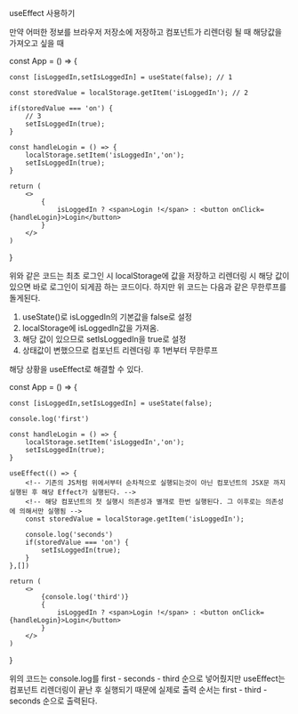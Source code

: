 useEffect 사용하기

만약 어떠한 정보를 브라우저 저장소에 저장하고 컴포넌트가 리렌더링 될 때 해당값을 가져오고 싶을 때

const App = () => {

    const [isLoggedIn,setIsLoggedIn] = useState(false); // 1
    
    const storedValue = localStorage.getItem('isLoggedIn'); // 2

    if(storedValue === 'on') { 
        // 3
        setIsLoggedIn(true);
    }

    const handleLogin = () => {
        localStorage.setItem('isLoggedIn','on');
        setIsLoggedIn(true);
    }

    return (
        <>
            {
                isLoggedIn ? <span>Login !</span> : <button onClick={handleLogin}>Login</button>
            }
        </>
    )
}

위와 같은 코드는 최초 로그인 시 localStorage에 값을 저장하고 리렌더링 시 해당 값이 있으면
바로 로그인이 되게끔 하는 코드이다.
하지만 위 코드는 다음과 같은 무한루프를 돌게된다.

1. useState()로 isLoggedIn의 기본값을 false로 설정
2. localStorage에 isLoggedIn값을 가져옴.
3. 해당 값이 있으므로 setIsLoggedIn을 true로 설정
4. 상태값이 변했으므로 컴포넌트 리렌더링 후 1번부터 무한루프

해당 상황을 useEffect로 해결할 수 있다.

const App = () => {

    const [isLoggedIn,setIsLoggedIn] = useState(false); 

    console.log('first')

    const handleLogin = () => {
        localStorage.setItem('isLoggedIn','on');
        setIsLoggedIn(true);
    }

    useEffect(() => {
        <!-- 기존의 JS처럼 위에서부터 순차적으로 실행되는것이 아닌 컴포넌트의 JSX문 까지 실행된 후 해당 Effect가 실행된다. -->
        <!-- 해당 컴포넌트의 첫 실행시 의존성과 별개로 한번 실행된다. 그 이후로는 의존성에 의해서만 실행됨 -->
        const storedValue = localStorage.getItem('isLoggedIn'); 

        console.log('seconds')
        if(storedValue === 'on') { 
            setIsLoggedIn(true);
        }
    },[])

    return (
        <>
            {console.log('third')}
            {
                isLoggedIn ? <span>Login !</span> : <button onClick={handleLogin}>Login</button>
            }
        </>
    )
}

위의 코드는 console.log를 first - seconds - third 순으로 넣어줬지만
useEffect는 컴포넌트 리렌더링이 끝난 후 실행되기 때문에 실제로 출력 순서는 first - third - seconds 순으로 출력된다.
